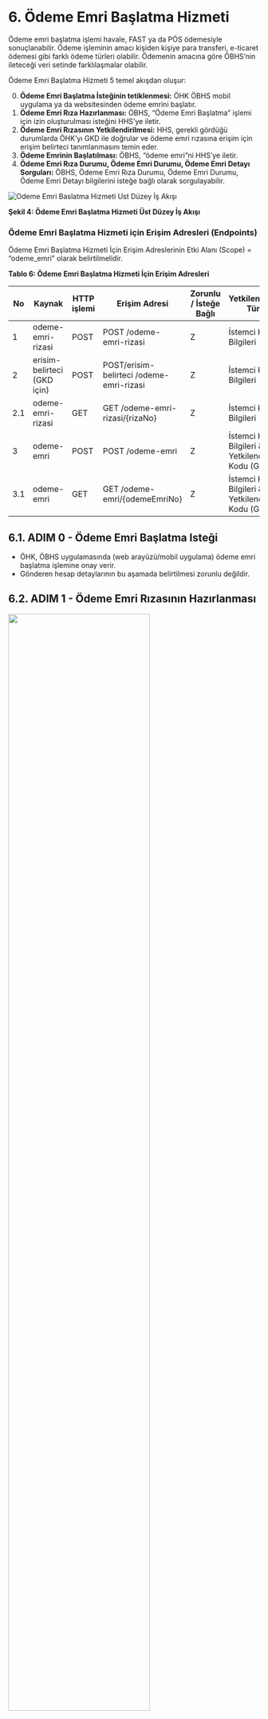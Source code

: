 # 6.	Ödeme Emri Başlatma Hizmeti

Ödeme emri başlatma işlemi havale, FAST ya da PÖS ödemesiyle sonuçlanabilir. Ödeme işleminin amacı kişiden kişiye para transferi, e-ticaret ödemesi gibi farklı ödeme türleri olabilir. Ödemenin amacına göre ÖBHS’nin ileteceği veri setinde farklılaşmalar olabilir.
 
Ödeme Emri Başlatma Hizmeti 5 temel akışdan oluşur:  

0.	**Ödeme Emri Başlatma İsteğinin tetiklenmesi:** ÖHK ÖBHS mobil uygulama ya da websitesinden ödeme emrini başlatır. 
1.	**Ödeme Emri Rıza Hazırlanması:** ÖBHS, “Ödeme Emri Başlatma” işlemi için izin oluşturulması isteğini HHS’ye iletir. 
2.	**Ödeme Emri Rızasının Yetkilendirilmesi:** HHS, gerekli gördüğü durumlarda ÖHK’yı GKD ile doğrular ve ödeme emri rızasına erişim için erişim belirteci tanımlanmasını temin eder.
3.	**Ödeme Emrinin Başlatılması:** ÖBHS, “ödeme emri”ni HHS’ye iletir.
4.	**Ödeme Emri Rıza Durumu, Ödeme Emri Durumu, Ödeme Emri Detayı Sorguları:** ÖBHS, Ödeme Emri Rıza Durumu, Ödeme Emri Durumu, Ödeme Emri Detayı bilgilerini isteğe bağlı olarak sorgulayabilir.


![Odeme Emri Baslatma Hizmeti Ust Düzey İş Akışı](./images/OdmemeEmriBaslatmaHizmetiUstDuzeyIsAkisi.png)

**Şekil 4: Ödeme Emri Başlatma Hizmeti Üst Düzey İş Akışı**


### Ödeme Emri Başlatma Hizmeti için Erişim Adresleri (Endpoints)

Ödeme Emri Başlatma Hizmeti İçin Erişim Adreslerinin Etki Alanı (Scope) = “odeme_emri” olarak belirtilmelidir.

**Tablo 6: Ödeme Emri Başlatma Hizmeti İçin Erişim Adresleri**  

| No | Kaynak|HTTP işlemi |Erişim Adresi |Zorunlu / İsteğe Bağlı |Yetkilendirme Türü |İmzalama|İstem Nesnesi |Yanıt Nesnesi |
| --- |--- |--- |--- |--- |--- |--- |--- |--- |
| 1|odeme-emri-rizasi|POST |POST /odeme-emri-rizasi |Z |İstemci Kimlik Bilgileri |İmzalı İstek ve Yanıt |OdemeEmriRizasiIstegi |OdemeEmriRizasi |
| 2|erisim-belirteci (GKD için)|POST |POST/erisim-belirteci /odeme-emri-rizasi |Z |İstemci Kimlik Bilgileri |İmzalı İstek ve Yanıt |ErisimBelirteciIstegi |ErisimBelirteci |
| 2.1 |odeme-emri-rizasi |GET |GET /odeme-emri-rizasi/{rizaNo} |Z |İstemci Kimlik Bilgileri  |İmzalı Yanıt |- |OdemeEmriRizaYaniti |
| 3 |odeme-emri |POST |POST /odeme-emri |Z |İstemci Kimlik Bilgileri & Yetkilendirme Kodu (GKD) |İmzalı Yanıt |OdemeEmriIstegi |OdemeEmri |
| 3.1 |odeme-emri |GET |GET /odeme-emri/{odemeEmriNo}|Z |İstemci Kimlik Bilgileri & Yetkilendirme Kodu (GKD) |İmzalı Yanıt |- |OdemeEmri |

## 6.1.	ADIM 0 - Ödeme Emri Başlatma Isteği

- 	ÖHK, ÖBHS uygulamasında (web arayüzü/mobil uygulama) ödeme emri başlatma işlemine onay verir.
-  Gönderen hesap detaylarının bu aşamada belirtilmesi zorunlu değildir.


## 6.2.	ADIM 1 - Ödeme Emri Rızasının Hazırlanması

<img src="./images/OdemeEmriRizasininHazirlanmasi.png" width="75%" >  

**Şekil 5: Ödeme Emri Rızasının Hazırlanması**  

- ÖBHS, ödeme hizmeti kullanıcı hesabının bulunduğu HHS’ye bağlanarak ödeme emri rıza kaynağının oluşturulmasını (odemeEmriRizasi) sağlar.   

- POST isteği TLS protokolü tesis edilen iletişim katmanı üzerinden gerçekleştirilir. TLS için nitelikli sertifikalar kullanılır.  

- POST isteğinin başlığındaki alanlar ve istemcinin sertifikasındaki özel alanlar kullanılarak istemcinin yetkilendirilmesi sağlanır:
  - İstekte bulunan ÖBHS yetkilendirilmiş mi?
  - İstekte bulunan yetkilendirilmiş ödeme hizmeti sağlayıcısı ÖBHS rolüne sahip mi?
  - İstekte bulunulan HHS kodu doğru mu?
- POST başarılı olursa, HHS, ödeme emri için içeride rıza olup olmamasına bakılmaksızın yeni bir rıza tanımlayıcısı RizaNo içeren odemeEmriRizasi  yanıt olarak döner.
- 1 ÖHK'nın 1 YÖS için 1HHS'de istediği kadar rızası olabilir.
- HHS tarafında RizaDurumu değişkeninin durumu “Yetki Bekleniyor” olarak güncellenir.
- YÖS’ün doğrulama ekranı olarak ÖHK’ya açacağı URL adresini de ilgili rıza numarasına göre oluşturur. Burada 2 farklı yöntemle URL oluşturabilir.

  - **Statik URL** :   
  HHS’nin base pathi/alt-dizin/{rızaNo}  
  Örnek hhsYonAdr : https://xbank.com.tr/ohvps/cb54834e36f742d09af3d534ece3352a  
Bu adres için ilgili doğrulama sayfası önden hazırlanmalı ve ÖHK’nın doğrulama sayfasına erişimi için yayınlanmış olmalıdır (publish edilmelidir).
  - **Dinamik URL**:  
HHS’nin base pathi/alt-dizin/GKD Karşılama Ekranı?rizano={rızano}  
Örnek: https://xbank.com.tr/ohvps/gkd?rizano=cb54834e36f742d09af3d534ece3352a

**POST /odeme-emri-rizasi**

İSTEK:

ÖBHS, bu API erişim adresinden HHS’ye yeni bir OdemeEmriRizasi oluşturulması için istekte bulunur:  
- ÖBHS, ödeme emri başlatma isteği olduğunu HHS’ye bildirir.  
- ÖBHS, ÖHK’nın, ÖBHS arayüzünden verdiği rızanın (“Ön Onay”) bir kopyasının HHS nezdinde müşteri tarafından onaylanması için HHS’ye gönderilmesini sağlar.  
- HHS; istek mesajında yer alan alanların API dökümanında belirtilen şartları sağlayacak şekilde zorunluluk, uzunluk ve içerik kontrollerini yapar. (Zorunlu)  
- HHS; YÖS API ile alınan ÖBHS bilgilerinin içerisinde yer alan yönlendirme ve bildirim adresleri ile ödeme emri rızası nesnesi request mesajında paylaşılan adreslerin uyumlu olup olmadığının kontrollerini yapar. (Zorunlu)  
- HHS; kimlik bilgileri nesnesinde eğer kimlik bilgileri iletilmiş ise; bu veri ile ÖHK’nın HHS müşterisi olup olmadığının kontrollerini yapar. Bu kontrol hem bireysel hem de kurumsal ÖHK’lar için yapılmalıdır.  (Koşullu Zorunlu)  
- HHS kimlik bilgisi ile gönderen unvanının uyumlu olduğunun kontrol eder. (Zorunlu)  
- Gönderen Hesap Numarası ile ilgili Tablo7’de belirtilen kontroller yapılmalıdır. (Zorunlu)  
- HHS, ödeme için benzersiz “RizaNo” ile “OdemeEmriRizasi” nesnesi oluşturur ve ÖBHS’ye döner.  
- HHS, OdemeEmriRizasi oluşturduğu anda durumunu “Yetki Bekleniyor” olarak düzenler.  
Bu aşamada ÖHK’nın HHS tarafından tanımlanmış ve isteğin veri alanında gönderen hesaba (borçlandırılacak hesaba) ilişkin bir bilgisinin olması gerekmez.  
Hesap bakiye kontrolünün rıza aşamasında yapılmaması gerekmektedir. Çünkü ÖHK ödeme emri gerçekleşene kadar hesabına para eklemesi yapabilir.   

**POST /odeme-emri-rizasi** isteğinin (REQUEST) gövdesinde (BODY)  “odemeEmriRizasiIstegi” nesnesi (Tablo-7) kullanılır. İstek başarıyla sonuçlanırsa HHS kaynak sunucusunda “odemeEmriRizasi” (Tablo-8) nesnesi oluşturulur.


#### **BAŞARILI İSTEK:**

**Tablo 7: “OdemeEmriRizasiIstegi” nesnesi**  

| Alan Adı | JSON Alan Adı |Format: Veri modeli İsmi  |Zorunlu / Koşullu / İsteğe bağlı |Açıklama |HHS tarafından ödeme emri rızası oluşturulması sırasında yapılması gereken kontrol ve işlemler |
| --- |--- |--- |--- |--- |--- |
| **Katılımcı Bilgisi** | katilimciBlg | Kompleks:KatilimciBilgisi | Z | Katılımcılara atanmış kod bilgileridir. | |
| **>Hesap Hizmeti Sağlayıcısı Kodu** | hhsKod  | AN4  | Z  |  İsteğin iletildiği Hesap Hizmeti Sağlayıcısının kodudur. (Nezdinde ÖH bulunduran kuruluş kodu. Örneğin, Banka, Elektronik Para Kuruluşu ve Ödeme Kuruluşu) | HHS, hhsKod’un kendisine ait olduğunu ve istek başlığındaki x-aspsp-code değeri ile aynı olduğunu kontrol eder. <br>Hata durumunda TR.OBHS.Connection.InvalidASPSP hata kodunu döner.  |
| **> Yetkili Ödeme Hizmeti Sağlayıcısı Kodu** | yosKod		  | AN4  | Z  | İsteği gönderen Yetkili Ödeme Hizmeti Sağlayıcısı (YÖS) kodudur.  | HHS, yosKod’un geçerli bir Ödeme Hizmeti Sağlayıcısı Kodu olduğunu ve istek başlığındaki x-tpp-code değeri ile aynı olduğunu kontrol eder. Hata durumunda TR.OBHS.Connection.InvalidTPP hata kodunu döner. |
| **GKD** | gkd  |  Kompleks:Gkd | Z   |   |  |
| **> Yetkilendirme Yöntemi**	| yetYntm  | AN1  |  İ | **TR.OHVPS.DataCode.GkdTur** sıralı veri türü değerlerlerinden birini alır. Yetkilendirme yöntemi, ÖBHS tarafından belirtilmeyebilir.  | HHS, ÖBHS’nin belirlediği yöntemi dikkate alarak kendi belirlediği yöntemi kullanır.  |
| **> Yönlenme Adresi** | yonAdr  |  AN1..1024 | K  | Yönlendirmeli güçlü kimlik doğrulama için zorunlu.<br> YÖS’ün ileteceği adrestir.<br> YÖS Yönlendirmeli GKD yöntemi ile akışı destekliyorsa, yetYntm değişkeninden bağımsız olarak yönlendirme adresini iletmelidir.<br> Durum kodu(drmKod), yönlendirme adresine parametre olarak eklenmelidir.| HHS, müşteri uygulama / tarayıcısını bu alanda belirtilen adrese yönlendirir. |
| **> Bildirim Adresi**	| bldAdr  |  AN1..1024 | K  | Ayrık güçlü kimlik doğrulama için zorunlu. YÖS’ün ileteceği adrestir.<br> YÖS Ayrık GKD yöntemi ile akışı destekliyorsa, yetYntm değişkeninden bağımsız olarak bildirim adresini iletmelidir.<br> Durum kodu(drmKod), yönlendirme adresine parametre olarak eklenmelidir. | HHS, ayrık GKD sonrası bu alanda belirtilen adrese otorizasyon kodunu (authentication code) iletir.  |
| **Ödeme Başlatma** | odmBsltm  | Kompleks: OdemeBaslatma  | Z   |   |  |
| **> Kimlik** | kmlk  | Kompleks:Kimlik  | Z   |   |  |
| **>> Kimlik Türü** | kmlkTur  | AN1| K | **TR.OHVPS.DataCode.KimlikTur** sıralı veri türü değerlerlerinden birini alır.| Çerçeve sözleşme kapsamındaki ödemelerde kullanımı zorunludur.<br>HHS geçerli bir Kimlik Numarası Türü olduğunu kontrol eder.<br>Kurum adına yapılan (ticari) ödemelerde, kurum adına işlem yapan kullanıcının kimlik türünün bu alanda gönderilmesi zorunludur. |
| **>> Kimlik Verisi** | kmlkVrs   | AN1..30 |K  | HHS nezdinde kullanıcı doğrulamasında kullanılan tanımlayıcıdır.<br>**TR.OHVPS.DataCode.KimlikTur** değerine göre uzunluk ve formatı değişir.| Çerçeve sözleşme kapsamındaki ödemelerde kullanımı zorunludur.<br>HHS, ÖBHS tarafından iletilmesi durumunda Kimlik Verisi üzeriden çapraz kontroller uygulamalı ve Kimlik Verisini temel alarak GKD gerçekleştirmelidir.<br> Pasaport numarasına ilişkin kontroller HHS'nin halihazırda kullandığı veri, akış ve tabi olduğu diğer düzenlemelerdeki işleyiş ile aynı şekilde ele alınmalıdır.<br> Kurum adına yapılan (ticari) ödemelerde, kurum adına işlem yapan kullanıcının kimlik türünün bu alanda gönderilmesi zorunludur. |
| **>> Kurum Kimlik Türü** | krmKmlkTur   |   AN1 |K  | Kurum adına yapılan ödemelerde ÖHK’nın altında tanımlı olduğu tüzel kişilik için kullanılan kurum kimlik türüdür.<br>**TR.OHVPS.DataCode.KurumKimlikTur** sıralı veri türü değerlerlerinden birini alır.  | Kurum adına yapılan (ticari) ödemelerde kullanımı zorunludur.<br> HHS geçerli bir Kurum Kimlik Numarası Türü olduğunu kontrol eder. |
| **>> Kurum Kimlik Verisi**	| krmKmlkVrs |  AN1..30  |K  | Kurum adına yapılan ödemelerde ÖHK’nın altında tanımlı olduğu tüzel kişilik için kullanılan kurum kimlik verisidir.<br> **TR.OHVPS.DataCode.KurumKimlikTur** değerine göre uzunluk ve formatı değişir.  |Kurum adına yapılan (ticari) ödemelerde kullanımı zorunludur.<br> HHS, ÖBHS tarafından iletilmesi durumunda Kurum Kimlik Verisi üzeriden çapraz kontroller uygulamalıdır. |
| **>> Ödeme Hizmeti Kullanıcısı Türü** |  ohkTur  | AN1   | Z |**TR.OHVPS.DataCode.OhkTur** sıralı veri türü değerlerlerinden birini alır **(B: Bireysel, K:Kurumsal)**| Kurum adına yapılan ödemelerde K değerini alır. Kurum Kimlik Türü ve Kurum Kimlik Verisi alanlarının girilmiş olduğu çapraz olarak kontrol edilir. |
| **> İşlem Tutarı** |  islTtr  | Kompleks:Tutar   | Z |   |  |
| **>> Para Birimi** 	| prBrm   |  AN3  | Z | Para Birimi.<br> Karekod akışında, FAST Karekod Veri Organizasyonundaki **53: (Para Birimi)** alanında tanımlı Tutar verisi kullanılır.  | HHS geçerli bir para birimi olduğu kontrol eder. |
| **>> Tutar**  | ttr   | N1..18   | Z |  ÖBHS'nin ön yüzde kullanıcıdan teyit aldığı tutar. <br> Karekod akışında, FAST Karekod Veri Organizasyonundaki **54: (Tutar)** alanında tanımlı Tutar verisi kullanılır.<br>Örneğin 1,20 TRY için tutar alanında “120” değeri iletilir. |  |
| **> Gönderen** | gon   |  Kompleks:Hesap  | İ |   |  |
| **>> Unvan**	| unv   | AN3..140  | İ  | Gönderenin unvanıdır.<br> HHS, bu bilgiyi ÖBHS sisteminden gelen veri yerine FAST’a iletirken kendi sisteminden alabilir.|HHS’nin bu veri ile kendi sistemlerindeki verinin farklı olması ve Kimlik Numarası ile eşleşmemesi durumunda ödeme emri başlatma isteği reddedilir.<br> ÖBHS verisi ile HHS verisinin farklılaşması durumunun ise risk değerlendirme sistemlerine girdi olarak kullanması tavsiye edilir.|
| **>> Hesap Numarası** |  hspNo  |  AN26  | İ | ÖBHS'nin ön yüzünden daha önce kayıt altına alınmış hesaplar arasından seçtirdiği veya müşteriye girdiği IBAN’dır.<br> ÖBHS tarafından iletilmediği durumda, gönderen hesap bilgisini müşteri tarafından HHS’nin dijital kanalında GKD sonrasında seçilebilir. Bu amaçla ÖBHS arayüzünde HHS seçtirilmelidir.<br> Hesap Referansı kullanılıyorsa Hesap Numarası kullanılmayabilir. Hesap referansı ile ödeme emri rızası başlatılacak ise HHS hesap referansı değeri ile ilişkilendirilmiş mevcut bir hesap bilgisi rızası var mı kontrol etmelidir. Eğer aktif bir rızası yok ise TR.OBHS.Business.InvalidContent hatası verilmelidir.| ÖBHS tarafından iletildiği durumda; IBAN içerisindeki HHS kodunun istek başlığındaki HHS kodu ile aynı olduğu (hesabın HHS’ye aitliğinin kontrolü), IBAN’ın doğruluğu (kontrol basamağı doğrulaması), Hesap numarasının ÖHK’ya ait olduğu, HHS’ye özel ödeme izni verilmeyen farklı statülerin bulunması durumu kontrol edilir.<br> Kontrol başarısız olduğunda **TR.OBHS.Business. InvalidAccount** hatası YÖS’e iletilir. |
|**>> Hesap Referansı** | hspRef   |  AN5..40  | İ | HHS tarafından hesap için atanan biricik tanımlıyıcıdır (uuid).<br>YÖS bazında farklılaşması gerekmez.<br> ÖBHS’nin aynı zamanda HBHS olduğu durumda müşteri rızası tesis edilmiş bir hesabın referansı üzerinden de ödeme başaltılabilir.<br> Hesap Numarası kullanılıyorsa Hesap Referansı kullanılmayabilir.  | HspRef'e bağlı IBAN değiştiğinde yeni IBAN'ın da ilgili HspRef ile ilişkilendirilmesi beklenmektedir. Bu durumda, HBHS, HspRef ile sorguya geldiğinde HHS'nin yeni IBAN ve hesap hareketlerini dönebilmesi mümkün olacaktır. HspRef’in, IBAN değiştiğinde değiştirilmemesi tavsiye edilmektedir.|
| **> Alıcı** |  alc  |  	Kompleks:Hesap  | Z |   |  |
| **>> Unvan** | unv | AN3..140 | K  | **Kolay Adres Sistemi** kullanılmıyorsa zorunludur.<br> Alıcının unvanıdır. ÖBHS ekranlarından girişi yapılabileceği gibi ÖBHS’nin kayıtlı alıcılarından yapılan seçimle de doldurup gönderebildiği bilgi olabilir.<br> FAST-TR Karekod Veri Organizasyonunda;<br> İşyeri tarafından sunulan uzun karekod yapısının **59:** alanında tanımlı İşyeri adı alanıdır, Kişiden Kişiye Ödeme Karekod Yapısının **07:** alanında tanımlı <br> **Ödeme Alıcısının Adı ve Soyadı** alanıdır. <br><br>FAST-TR Karekod dışındaki iş yeri ödemelerinde; yine Unvan alanında işyeri adı bilgisi gönderilmelidir.|  |
| **>> Hesap Numarası**	|hspNo | AN26 | K | **Alıcının Hesap Numarası (IBAN)** alanıdır.<br> **Kolay Adres Sistemi** kullanılmıyorsa zorunludur.<br> Karekod akışında, FAST Karekod Veri Organizasyonundaki **30-01:** alanında tanımlı İş Yeri IBAN verisi kullanılır.<br> Alıcının birden fazla hesabının kullanılabilir olduğu durumlarda (özellikle işyeri ödemelerinde HHS nezdindeki hesap (on-us havale akışı) tercih edilmelidir. | HHS (Gönderen Katılımcı) tarafından IBAN doğrulaması (kontrol basamağı doğrulaması) yapılır.  |
| **>> Kolay Adres** | kolas   | Kompleks:Kolas  | K  |   |  |
| **>>> Kolas Türü**  |  kolasTur   |  AN1   | Z  |  **TR.OHVPS.DataCode.KolasTur** sıralı veri türü değerlerinden birini alır.<br> Alıcı Hesap Numarası girilmediyse kullanımı zorunludur ve **Kolay Adres Tipi** alanıyla birlikte kullanılır. | HHS (Gönderen FAST katılımcısı) tarafından KOLAS Servisine yapılan sorguda girdi olarak kullanılır. |
| **>>> Kolas Değeri**  |  kolasDgr   |  AN7..50   |  Z | Müşterinin eklediği, HHS (FAST katılımcısı) tarafından doğrulanmış Kolay Adres değeridir. Alabileceği değerler BKM “Kolay Adresleme Sistemi Uygulama Kuralları” belgesinde tanımlıdır.<br> Hesap Numarası girilmediyse kullanımı zorunludur ve **Kolay Adres Tipi** alanıyla birlikte kullanılır.  | HHS (Gönderen FAST katılımcısı) tarafından KOLAS Servisine yapılan sorguda girdi olarak kullanılır.  |
| **> Karekod**  | kkod | Kompleks:Karekod   |  	K   |      |  |
| **>> Akış Türü** |   aksTur  |  AN2   |  Z | **TR.OHVPS.DataCode.KareKodAksTur** sıralı veri değerlerinden birini alır. Kolay Adresi Sistemi ile birlikte kullanılmaz.  |  |
| **>> Referansı** | kkodRef   | AN1..12    | K  |  **Karekod referans numarasını** gösterir.<br>Okunan karekodda referans değeri varsa kullanılması zorunludur.<br> Karekod ilke ve kurallar belgesinde tanımlandığı şekilde kullanılması gerekmektedir.<br> Kolay Adresi Sistemi ile birlikte kullanılmaz. |  |
| **>> Üretici Kodu**	  |  kkodUrtcKod   |   AN4  |Z   | Karekod üreticisinin kodu.<br> Ödeme Hizmeti Sağlayıcıları ve TCMB tarafından uygun görülen ödeme sistemi işleticisi TR Karekod üretebilmek için BKM’ye kayıt başvurusu yaparak karekod üretici kodu alabileceklerdir. Bankalar EFT kodlarını kullanacak olup ayrıca kayıt yaptırmalarına gerek bulunmamaktadır. 4 haneden kısa değerlerin sol tarafı ’0’ karakteri ile tamamlanmalıdır.  |  |
| **> Ödeme Ayrıntıları**	| odmAyr |  Kompleks: OdemeAyrintilari | Z  |   |  |
| **>> Ödeme Kaynağı** |odmKynk   |  AN1   |Z   |  Ödemenin başlattığı kaynağı belirtir. **TR.OHVPS.DataCode.OdemeKaynak** sıralı veri değerlerinden birini alır.  | HHS geçerli bir Ödeme Kaynağı kodu kullanıldığını kontrol eder. |
| **>> Ödeme Amacı** |  odmAmc   |   AN2  | Z  |  **TR.OHVPS.DataCode.OdemeAmaci** sıralı veri değerlerinden birini alır. Karekod akışında, FAST Karekod Veri Organizasyonundaki 62-08: alanında tanımlı Ödeme Amacı verisi kullanılır. | HHS geçerli bir Ödeme Amacı kodu olduğunu kontrol eder. |
| **>> Referans Bilgisi**	|  refBlg   |  AN1..140   | K  |  Ödemeye özel **Referans Bilgisi** alanıdır. Karekod işlemi değil ise zorunludur.<br> -	Kişiden kişiye fon aktarımlarda: Gün içerisinde ÖHK için biricik olarak oluşturan referans bilgisi<br> -	E-ticaret işlemlerinde sipariş/takip numarası/müşteri/abone numarası<br> -	Karekod akışında, FAST Karekod Veri Organizasyonundaki<br> -	62-01: alanında tanımlı Fatura Numarası <br> -	62-06: alanında tanımlı Müşteri Numarası <br> verilerinden biri kullanılır. | HHS bu değeri GKD için kullandığı önyüzünde “işlem doğrulama kodunun” bir unsuru olarak göstermelidir. |
| **>> Açıklama**	|  odmAcklm   | AN1..50    | İ  | ÖBHS’nin ÖHK’dan aldığı ya da kendisinin atadığı işlem açıklaması bilgisi.   |  |
| **> ÖBHS Masraf Tutarı**	 |  ObhsMsrfTtr   |   Kompleks:Tutar  | İ  |   |  |
| **>> Para Birimi** |   prBrm  |  AN3   | Z  | Para birimi (TRY, USD, EUR vb.).   |  |
| **>> Tutar**|  ttr   | N1..18   |  Z | ÖBHS’nin işlemle ilgili ÖHK’nın borçlandırılmasını belirttiği masraf tutarı. İşlem Tutarı ile aynı para biriminde olmalıdır.Örneğin 1,20 TRY için tutar alanında “120” değeri iletilir.  |  |
| **İşyeri Ödeme Bilgileri**	|  isyOdmBlg   | Kompleks:IsyeriOdemeBilgileri  | İ  |  İşyeri ödemelerinde kullanılabilecek alanlardır. Karekodlu işyeri ödemesi akışında bu alanlar dolu geldiği için isteğe bağlı olarak gönderilebilir. İşyeri Ödeme Bilgileri alanlarının en az birinin dolu olması durumunda istekte yer alır. | |
| **> İşyeri Kategori Kodu** |   isyKtgKod  | N4    |İ   | İşlemin, ISO 18245:2003 uyumlu İşyeri Kategori Kodudur (Merchant Category Code, MCC). Ödeme Amacı = ‘06’ ya da ‘04’ olan ödeme işlemleri için doldurulabilir.  |  |
| **> Alt İşyeri Kategori Kodu** |   altIsyKtgKod  |   N4  | İ  | İşlem alt işyerinden gerçekleştiriliyorsa, ISO 18245:2003 uyumlu İşyeri Kategori Kodudur (Merchant Category Code, MCC). |  |
| **>Üye İş Yeri Tekil Kimlik** |  genelUyeIsyeriNo   |  AN8   |  İ |  İşyeri kayıt sisteminde kayıtlı İşyeri için BKM tarafından üretilmiş olan genel işyeri numarasıdır (GlobalMerchantId) 8 haneden küçük gönderiminde başa ‘0’ eklenmelidir. Örnek değer ‘01630618’ |  |
  


#### **BAŞARILI YANIT:**  

POST işleminin RESPONSE gövdesini (BODY) oluşturan “OdemeEmriRizasi” nesnesi Tablo-8’deki parametrelerden oluşur:  


**Tablo 8: “OdemeEmriRizasi” nesnesi**  


| Alan Adı | JSON Alan Adı |Format: Veri modeli İsmi  |Zorunlu / Koşullu / İsteğe bağlı |Açıklama |
| --- |--- |--- |--- |--- |
|  **Riza Bilgileri**	| rzBlg | Kompleks: RizaBilgileri | Z |  |
| **> Rıza No**|rizaNo  | 	AN1..128 | Z  | OdemeEmriRızasi nesnesinin oluşturulması esnasında HHS kaynak sunucusu tarafından atanan biricik tanımlayıcı |
| **> Oluşturma Zamanı** | olusZmn | ISODateTime | Z | OdemeEmriRizasi nesnesinin oluşturulma zamanı |
| **> Güncellenme Zamanı** | gnclZmn | ISODateTime |  Z | OdemeEmriRizasi nesnesinin güncellenme zamanı |
| **> Rıza Durumu** | rizaDrm | AN1 |  Z | **TR.OHVPS.DataCode.RizaDurumu** sıralı veri tipini değerlerinden birini alır. |
| **> Rıza Iptal Detay Kodu**| rizaIptDtyKod | AN2 | K  | **Rıza durumunun iptal olduğu durumda zorunludur. Alabileceği değerler 4. Bölümde detaylandırılmıştır.** |
| **Katılımcı Bilgisi** | katilimciBlg | Kompleks:KatilimciBilgisi | Z | Katılımcılara atanmış kod bilgileridir. |  
| **>Hesap Hizmeti Sağlayıcısı Kodu** | hhsKod  | AN4  | Z  |  İsteğin iletildiği Hesap Hizmeti Sağlayıcısının kodudur. (Nezdinde ÖH bulunduran kuruluş kodu. Örneğin, Banka, Elektronik Para Kuruluşu ve Ödeme Kuruluşu) | 
| **> Yetkili Ödeme Hizmeti Sağlayıcısı Kodu** | yosKod		  | AN4  | Z  | İsteği gönderen Yetkili Ödeme Hizmeti Sağlayıcısı (YÖS) kodudur.  | 
| **GKD** | gkd  |  Kompleks:Gkd | Z   |   |  
| **> Yetkilendirme Yöntemi**	| yetYntm  | AN1  |  Z | **TR.OHVPS.DataCode.GkdTur** sıralı veri türü değerlerlerinden birini alır.   |  
| **> Yönlenme Adresi** | yonAdr  |  AN1..1024 | K  | Yönlendirmeli güçlü kimlik doğrulama için zorunlu.<br>   |
| **> Bildirim Adresi**	| bldAdr  |  AN1..1024 | K  | Ayrık güçlü kimlik doğrulama için zorunlu.    |
| **> HHS Yönlenme Adresi**	| hhsYonAdr  |  AN1..1024 | K  | GKD doğrulama bilgilerinin girilebilmesi için uygulamadan açılacak yönlendirme sayfasının adresi    |
| **> Yetkilendirme Tamamlanma Zamanı**	| yetTmmZmn  |  ISODateTime | Z  | Yetkilendirme akışının tamamlanması gereken son zamanı gösterir. <br> HHS tarafından maksimum 5 dk içinde işlem tamamlanacak şekil zaman damgası oluşturulur. Zaman aşımı olduğunda HHS’nin GKD’ye izin vermeyecek şekilde hata mesajı vermesi gerekmektedir.<br> Rıza durumu Yetkilendirildi statüsüne geçene kadarki süredir.|
| **Ödeme Başlatma** | odmBsltm  | Kompleks: OdemeBaslatma  | Z   |   |  
| **> Kimlik** | kmlk  | Kompleks:Kimlik  | Z   |   |  
| **>> Kimlik Türü** | kmlkTur  | AN1| K | **TR.OHVPS.DataCode.KimlikTur** sıralı veri türü değerlerlerinden birini alır.| 
| **>> Kimlik Verisi** | kmlkVrs   | AN1..30 |K  | HHS nezdinde kullanıcı doğrulamasında kullanılan tanımlayıcıdır.<br>**TR.OHVPS.DataCode.KimlikTur** değerine göre uzunluk ve formatı değişir.| 
| **>> Kurum Kimlik Türü** | krmKmlkTur   |   AN1 |K  | Kurum adına yapılan ödemelerde ÖHK’nın altında tanımlı olduğu tüzel kişilik için kullanılan kurum kimlik türüdür.<br>**TR.OHVPS.DataCode.KurumKimlikTur** sıralı veri türü değerlerlerinden birini alır.  | 
| **>> Kurum Kimlik Verisi**	| krmKmlkVrs |  AN1..30  |K  | Kurum adına yapılan ödemelerde ÖHK’nın altında tanımlı olduğu tüzel kişilik için kullanılan kurum kimlik verisidir.<br> **TR.OHVPS.DataCode.KurumKimlikTur** değerine göre uzunluk ve formatı değişir.  |
| **>> Ödeme Hizmeti Kullanıcısı Türü** |ohkTur| AN1| Z |**TR.OHVPS.DataCode.OhkTur** sıralı veri türü değerlerlerinden birini alır **(B: Bireysel, K:Kurumsal)**| 
| **> İşlem Tutarı** |  islTtr  | Kompleks:Tutar   | Z |   |  
| **>> Para Birimi** 	| prBrm   |  AN3  | Z | Para Birimi.<br> Karekod akışında, FAST Karekod Veri Organizasyonundaki **53: (Para Birimi)** alanında tanımlı Tutar verisi kullanılır. Örneğin 1,20 TRY için tutar alanında “120” değeri iletilir. |  
| **>> Tutar**  | ttr   | N1..18   | Z |  ÖBHS'nin ön yüzde kullanıcıdan teyit aldığı tutar. <br> Karekod akışında, FAST Karekod Veri Organizasyonundaki **54: (Tutar)** alanında tanımlı Tutar verisi kullanılır.  |
| **> Gönderen** | gon   |  Kompleks:Hesap  | İ |   |
| **>> Unvan**	| unv   | AN3..140  | İ  | Gönderenin unvanıdır.<br> HHS, bu bilgiyi ÖBHS sisteminden gelen veri yerine FAST’a iletirken kendi sisteminden alabilir.|
| **>> Hesap Numarası** |  hspNo  |  AN26  | İ | ÖBHS'nin ön yüzünden daha önce kayıt altına alınmış hesaplar arasından seçtirdiği veya müşteriye girdiği IBAN’dır.<br> ÖBHS tarafından iletilmediği durumda, gönderen hesap bilgisini müşteri tarafından HHS’nin dijital kanalında GKD sonrasında seçilebilir. Bu amaçla ÖBHS arayüzünde HHS seçtirilmelidir.<br> **GKD sonrası HHS ekranında seçilen Hesap Numarası POST işleminin yanıtında dönülemez ancak isteğe bağlı GET sorgusu ile dönülebilir.** <br> Hesap Referansı kullanılıyorsa Hesap Numarası kullanılmayabilir. |
|**>> Hesap Referansı** | hspRef |  AN5..40  | İ | HHS tarafından hesap için atanan biricik tanımlıyıcıdır (uuid).<br>YÖS bazında farklılaşması gerekmez.<br> ÖBHS’nin aynı zamanda HBHS olduğu durumda müşteri rızası tesis edilmiş bir hesabın referansı üzerinden de ödeme başaltılabilir.<br> **GKD sonrası HHS ekranında seçilen Hesap Referansı POST işleminin yanıtında dönülemez ancak isteğe bağlı GET sorgusu ile dönülebilir.** <br> Hesap Numarası kullanılıyorsa Hesap Referansı kullanılmayabilir.|
| **> Alıcı** |  alc  |  	Kompleks:Hesap  | Z | |
| **>> Unvan** | unv | AN3..140 | Z  | Kolay Adres Alıcı Sorgusunda başarılı sorgu sonucunda dönülen adres kaydı yaptırmış olan alıcının maskeli ad-soyadı veya maskeli ticari unvan bilgisidir.<br>Kolas’tan dönen “account owner” alanı kullanılmalıdır.<br>Kolay adres değil ise ÖBHS tarafından istek mesajında iletilen unvan bilgisidir. |
| **>> Hesap Numarası**	|hspNo | AN26 | Z | ÖBHS tarafından istek mesajında iletilip doğrulanan veya Kolay Adres Alıcı Sorgusunda başarılı sorgu sonucunda dönülen alıcı maskeli IBAN bilgisidir. |
| **>> Kolay Adres** | kolas   | Kompleks:Kolas  | K  |  |
| **>>> Kolas Türü**  |  kolasTur   |  AN1   | Z  |  **TR.OHVPS.DataCode.KolasTur** sıralı veri türü değerlerinden birini alır.<br> Alıcı Hesap Numarası girilmediyse kullanımı zorunludur ve **Kolay Adres Tipi** alanıyla birlikte kullanılır. |  
| **>>> Kolas Değeri**  |  kolasDgr   |  AN7..50   |  Z | Müşterinin eklediği, HHS (FAST katılımcısı) tarafından doğrulanmış Kolay Adres değeridir. Alabileceği değerler BKM “Kolay Adresleme Sistemi Uygulama Kuralları” belgesinde tanımlıdır.<br> Hesap Numarası girilmediyse kullanımı zorunludur ve **Kolay Adres Tipi** alanıyla birlikte kullanılır.  |  
| **>>> Kolas Referans Numarası**  |  kolasRefNo   |  N12   |  Z | Kolay Adres Alıcı Sorgusunda başarılı sorgu sonucunda dönülen, BKM Kolay Adresleme Sistemi Uygulama Kuralları’nda tanımlı KOLAS tarafından ilgili sorguya özel olarak üretilmiş referans numarasıdır.|  
| **>>> Kolas Hesap Türü**  |  kolasHspTur   |  AN1   |  Z |Kolay Adres Alıcı Sorgusunda başarılı sorgu sonucunda dönülen, BKM Kolay Adresleme Sistemi Uygulama Kuralları’nda tanımlı hesap türü bilgisidir:<br> TR.OHVPS.DataCode.KolasHspTur sıralı veri değerlerinden birini alır.|  
| **> Karekod**  | kkod | Kompleks:Karekod   |  	K   |  |
| **>> Akış Türü** |   aksTur  |  AN2   |  Z | **TR.OHVPS.DataCode.KareKodAksTur** sıralı veri değerlerinden birini alır. Kolay Adresi Sistemi ile birlikte kullanılmaz. |
| **>> Referansı** | kkodRef   | AN1..12    | K  |  **Karekod referans numarasını** gösterir. |
| **>> Üretici Kodu**	  |  kkodUrtcKod   |   AN4  |Z   | Karekod üreticisinin kodu.<br> Ödeme Hizmeti Sağlayıcıları ve TCMB tarafından uygun görülen ödeme sistemi işleticisi TR Karekod üretebilmek için BKM’ye kayıt başvurusu yaparak karekod üretici kodu alabileceklerdir. Bankalar EFT kodlarını kullanacak olup ayrıca kayıt yaptırmalarına gerek bulunmamaktadır. 4 haneden kısa değerlerin sol tarafı ’0’ karakteri ile tamamlanmalıdır.|
| **> Ödeme Ayrıntıları**	| odmAyr |  Kompleks: OdemeAyrintilari | Z    |  |
| **>> Ödeme Kaynağı** |odmKynk   |  AN1   |Z   |  Ödemenin başlattığı kaynağı belirtir. **TR.OHVPS.DataCode.OdemeKaynak** sıralı veri değerlerinden birini alır.  |  
| **>> Ödeme Amacı** |  odmAmc   |   AN2  | Z  |  **TR.OHVPS.DataCode.OdemeAmaci** sıralı veri değerlerinden birini alır. Karekod akışında, FAST Karekod Veri Organizasyonundaki 62-08: alanında tanımlı Ödeme Amacı verisi kullanılır. |  
| **>> Referans Bilgisi**	|  refBlg   |  AN1..140   | K  |  Ödemeye özel **Referans Bilgisi** alanıdır. Karekod işlemi değil ise zorunludur.<br> -	Kişiden kişiye fon aktarımlarda: Gün içerisinde ÖHK için biricik olarak oluşturan referans bilgisi<br> -	E-ticaret işlemlerinde sipariş/takip numarası/müşteri/abone numarası<br> -	Karekod akışında, FAST Karekod Veri Organizasyonundaki<br> -	62-01: alanında tanımlı Fatura Numarası <br> -	62-06: alanında tanımlı Müşteri Numarası <br> verilerinden biri kullanılır. |  
| **>> Açıklama**	|  odmAcklm   | AN1..50    | İ  | ÖBHS’nin ÖHK’dan aldığı ya da kendisinin atadığı işlem açıklaması bilgisi.|
| **>> ÖHK Mesaj Alanı**	|  ohkMsj   | AN1..200    | İ  | HHS’nin ÖHK’ya göstermek üzere ilettiği mesaj.|
| **>> Ödeme Sistemi**	|  odmStm   | AN1    | Z  | **TR.OHVPS.DataCode.OdemeSistemi** sıralı veri değerlerinden birini alır. |
| **>> Beklenen Ödeme Zamanı**	|  bekOdmZmn   | ISODateTime   | K  | İşlemin yönlendirildiği ödeme sistemi PÖS ise ve PÖS işlem saatleri dışında ise işlemin yapılabileceği ilk zaman bilgisidir. Bu alan ileri vadeli ödemeler için düşünülmüştür. İlk fazda doldurulmasına gerek olmadığı düşünülmektedir.|
| **> ÖBHS Masraf Tutarı**	 |  ObhsMsrfTtr   |   Kompleks:Tutar  | İ  |  |
| **>> Para Birimi** | prBrm  | AN3   | Z  | Para birimi (TRY, USD, EUR vb.).    |
| **>> Tutar**| ttr  | N1..18   |  Z | ÖBHS’nin işlemle ilgili ÖHK’nın borçlandırılmasını belirttiği masraf tutarı. İşlem Tutarı ile aynı para biriminde olmalıdır.Örneğin 1,20 TRY için tutar alanında “120” değeri iletilir. |
| **> HHS Masraf Tutarı**	 |  hhsMsrfTtr   |   Kompleks:Tutar  | İ  |  |
| **>> Para Birimi** | prBrm  | AN3   | Z  | Para birimi (TRY, USD, EUR vb.).    |
| **>> Tutar**| ttr  | N1..18   |  Z | HHS’nin işlemle ilgili ÖHK’nın borçlandırılmasını belirttiği masraf tutarı. İşlem Tutarı ile aynı para biriminde olmalıdır. Örneğin 1,20 TRY için tutar alanında “120” değeri iletilir. |
| **İşyeri Ödeme Bilgileri**	|  isyOdmBlg   | Kompleks:IsyeriOdemeBilgileri  | İ  |  İşyeri ödemelerinde kullanılabilecek alanlardır. Karekodlu işyeri ödemesi akışında bu alanlar dolu geldiği için isteğe bağlı olarak gönderilebilir. İşyeri Ödeme Bilgileri alanlarının en az birinin dolu olması durumunda istekte yer alır.  |
| **> İşyeri Kategori Kodu** |   isyKtgKod  | N4    |İ   | İşlemin, ISO 18245:2003 uyumlu İşyeri Kategori Kodudur (Merchant Category Code, MCC). Ödeme Amacı = ‘06’ ya da ‘04’ olan ödeme işlemleri için doldurulabilir.  |
| **> Alt İşyeri Kategori Kodu** |   altIsyKtgKod  |   N4  | İ  | İşlem alt işyerinden gerçekleştiriliyorsa, ISO 18245:2003 uyumlu İşyeri Kategori Kodudur (Merchant Category Code, MCC).  |
| **>Üye İş Yeri Tekil Kimlik** |  genelUyeIsyeriNo   |  AN8   |  İ |  İşyeri kayıt sisteminde kayıtlı İşyeri için BKM tarafından üretilmiş olan genel işyeri numarasıdır (GlobalMerchantId) 8 haneden küçük gönderiminde başa ‘0’ eklenmelidir. Örnek değer ‘01630618’   |  

  

## 6.3.	ADIM 2- Ödeme Emri Rızasının Yetkilendirilmesi

<img src="./images/OdemeEmriRizasininYetkilendirilmesi.png" width="75%" >  

**Şekil 6: Ödeme Emri Rızasının Yetkilendirilmesi**  

ÖBHS, ÖHK’nın ödeme emrini yetkilendirmesi isteğini iletir. Ödeme emrinin yetkilendirilmesi, HHS tarafından gerçekleştirilen Yönlendirme veya Ayrık GKD yöntemiyle yapılır.
- **Yönlendirmeli doğrulama akışında**, ÖBHS ÖHK’yı HHS’ye yönlendirir. 
  - ÖBHS tarafından yönlendirme, bir önceki adımdaki RizaNo’yu içerir. 
  - Yönlendirmenin RizaNo’yu içermesi sayesinde, HHS hangi ödeme emriyle ilişkili olarak yönlendirme yapıldığını ilişkilendirebilir.
  -	HHS, ÖHK için GKD sürecini işletir.  

  ÖHK’yı doğrularsa,
    1. 	ÖHK -bir önceki adımda seçmediyse- borçlu hesabını seçer. 
    2. 	HHS, ödeme emri rıza kaynağının durumunu “Yetkilendirildi” olarak günceller. 
    3. HHS, ÖHK’yı “olumlu yönlendirme akışı” ile ÖBHS tarafından tanımlanan yönlendirme adresine yönlendirir:  

```
yonAdr?rizaDrm=Y&yetKod=xx&rizaNo=yy&rizaTip=O&drmKod=zzz
```  

  ÖHK’yı doğrulayamazsa,
    1. HHS, ödeme emri rıza kaynağının durumunu “Yetki İptal” olarak günceller. 
    2. HHS, ÖHK’yı “olumsuz yönlendirme akışı” ile ÖBHS tarafından tanımlanan yönlendirme adresine yönlendirir:


```
yonAdr?rizaDrm=I&rizaNo=yy&rizaTip=O&drmKod=zzz
```  

HHS tarafında oluşabilecek bir hata durumunun YÖS’e aktarılması gerektiği durumlar olabilir. Bu durumda yonlendirme adresinde hata kodu parametresi zorunlu olarak iletilmelidir.  
Hata açıklamalarının neler olabileceği ve YÖS’ün kendi uygulamasında bu hatayı ne şekilde göstereceği aşağıda tariflenmiştir. 

```
yonAdr?rizaDrm=I&rizaNo=yy&rizaTip=O&rizaIptDtyKod=11&drmKod=zzz
```  


URL’de iletilen “Rıza İptal Detay Kodu” Rıza durumları bölümünde (4. Bölüm) belirtilen hata kodları ile aynı olacak şekilde tasarlanmıştır. GKD sırasında yapılması gereken kontroller 5.3 bölümünde detaylandırılmıştır.


- **Ayrık doğrulama akışında**, HHS, ÖHK’nın ödeme emrini başlattığı uygulamadan farklı olabilecek bir “doğrulama” uygulamasında işlemi doğrulamasını ister. 
  - Ayrık akış ÖBHS’nin farklı bir kanal kullanarak yetkilendirme isteği göndermesiyle başlatılır. 
  - Bu yetkilendirme isteği, yetkilendirilecek ödeme emri rızasının eşleştirileceği ÖHK’nın bulunması için ilgili veriyi taşır. 
  - HHS, ÖHK’yı doğrular.
  - ÖHK -bir önceki adımda seçmediyse- borçlandırılacak hesabını seçer. 
  - HHS, ödeme emri rıza kaynağının durumunu “Yetkilendirildi” olarak günceller. 

Başarılı GKD sonrasında (rizaDrm=’Y’) ilgili rıza nesnesi için (belirli bir rizaNo) yetkilendirme kodunun (yetKod) alınmasının ardından erişim belirteci erişim adresine POST çağrısı yapılarak yetkilendirme kodu karşılığında erişim belirteci ve yenileme belirteci alınır. POST /erişim-belirteci erişim noktası EK-3’te açıklanmıştır.  

Erişim belirteci alındıktan sonra; HHS, ödeme emri rıza kaynağının durumunu “Yetki Kullanıldı” olarak günceller.

## 6.4.	ADIM 2.1 – Ödeme Emri Rızasının Sorgulanması (isteğe bağlı)

<img src="./images/OdemeEmriRizasininSorgulanmasi.png" width="75%" >  

**Şekil 7: “odemeEmriRizasi” nesnesinin sorgulanması (isteğe bağlı)**  

GKD işleminin başarıyla tamamlanıp Ödeme Emri Rızasının yetkilendirilmesi esnasında, gönderen hesap seçiminin HHS ekranında yapıldığı durumlar olabilir. Bu durumlarda ödeme emri isteğinde gönderen hesap bilgileri alanının zorunlu olması nedeniyle, **OdemeEmriRizasi** nesnesi sorgulanarak gönderen hesap bilgileri (hesap numarası ve/veya hesap referansı) alınmalıdır. HHS, “**ADIM 2 -Ödeme Emri Rızasının Yetkilendirilmesi**” akışında ÖHK’nın hesapları arasında seçim yapmasını ve seçilen hesap bilgisinin **OdemeEmriRizasi** nesnesine işler.  

**GET /odeme-emri-rizasi/{RizaNo}**  

ÖBHS, mevcut durumunu kontrol etmek için, oluşturulan bir **OdemeEmriRizasi** kaynağının durumunu isteğe bağlı olarak alabilir.

**Durum**  

**OdemeEmriRizasi** kaynağı için kullanılabilecek durum göstergeleri şu şekildedir:
- Yetki Bekleniyor
- Yetkilendirildi
- Yetki Kullanıldı
- Yetki Ödeme Emrine Dönüştü
- Yetki Sonlandırıldı
- Yetki İptal

Ödeme emri rıza durum değişiklikleri 4.2 bölümünde detaylandırılmıştır.  

**BAŞARILI YANIT:**

**GET /odeme-emri-rizasi/{RizaNo}** yanıtının (RESPONSE) gövdesinde (BODY)  “OdemeEmriRizasiİstegi” nesnesi kullanılır. İstek başarıyla sonuçlanırsa HHS kaynak sunucusunda Tablo-8’de yer alan parametreleri içeren “OdemeEmriRizasi” oluşturulur.  

Gönderen Hesap Bilgisinin, ADIM 2 (Ödeme Emri Rızasının Yetkilendirilmesi) sonrasında HHS ekranından seçildiği akışta “OdemeEmriRizasi” nesnesi güncellenir ve ÖBHS **GET /odeme-emri-rizasi/{RizaNo}** isteği yaparak güncel gönderen hesap bilgisi bilgisini de içeren “OdemeEmriRizasi” nesnesini çekmelidir.


## 6.5.	ADIM 3- Ödeme Emrinin Oluşturulması

<img src="./images/OdemeEmrininOlusturulmasi.png" width="75%" >  

**Şekil 8: Ödeme Emrinin Oluşturulması**  

**POST /odeme-emri**

- ÖHK’nın Güçlü Kimlik Doğrulama ile işlemi yetkilendirmesi sonrasında, ÖBHS OdemeEmri kaynağını oluşturur. 
- Ödeme emri (OdemeEmri) uygun ödeme kaynağına POST isteği yapılarak başlatılır. 
  - POST HHS tarafından işlenir: RizaDurumu “Yetki Kullanıldı” ise işleme başlanır.
  - POST /odeme-emri-rizasi ile POST /odeme-emri isteklerinde istek alanların aynı olması beklenmektedir. HHS tarafından kontrolü sağlanmalıdır.POST verisindeki Gönderen Hesap Numarası ve Alıcı Hesap Numarasının aynı bankaya aitse HAVALE değilse FAST veya PÖS iş akışına geçilir.
  - POST verisinin modele göre kontrolü yapılır (alan kontrolleri)
  -	POST verisinin mantıksal kontrolleri yapılır (IBAN kontrolü, çapraz alan kontroller)
  -	OdemeEmriDurumu “Gerçekleşti” / “Gönderildi” / “Gerçekleşmedi” olarak güncellenir. 
- POST başarılı olursa, içerisinde OdemeEmriNo ve OdemeEmriDurumu değişkenleri de bulunan OdemeEmri nesnesi ÖBHS’ye döner ve RizaDurumu değişkenin değeri “Yetki Ödeme Emrine Dönüştü” olarak güncellenir.

**BAŞARILI İSTEK:**  


**Tablo 9: “OdemeEmriIstegi” nesnesi**  


| Alan Adı | JSON Alan Adı |Format: Veri modeli İsmi  |Zorunlu / Koşullu / İsteğe bağlı |Açıklama |HHS tarafından ödeme emri oluşturulması sırasında yapılması gereken kontrol ve işlemler|FAST A01 PÖS M01 mesaj mapping| 
| --- |--- |--- |--- |--- |--- |--- |
| **Riza Bilgileri**	| rzBlg | Kompleks: RizaBilgileri | Z |  | | |
| **> Rıza No**|rizaNo  | 	AN1..128 | Z  | OdemeEmriRızasi nesnesinin oluşturulması esnasında HHS kaynak sunucusu tarafından atanan biricik tanımlayıcı | | |
| **> Oluşturma Zamanı** | olusZmn | ISODateTime | Z | OdemeEmriRizasi nesnesinin oluşturulma zamanı | | |
| **> Rıza Durumu** | rizaDrm | AN1 |  Z | **TR.OHVPS.DataCode.RizaDurumu** sıralı veri tipini değerlerinden birini alır. | | |
| **Katılımcı Bilgisi** | katilimciBlg | Kompleks:KatilimciBilgisi | Z | Katılımcılara atanmış kod bilgileridir. |   | |
| **>Hesap Hizmeti Sağlayıcısı Kodu** | hhsKod  | AN4  | Z  |  İsteğin iletildiği Hesap Hizmeti Sağlayıcısının kodudur. (Nezdinde ÖH bulunduran kuruluş kodu. Örneğin, Banka, Elektronik Para Kuruluşu ve Ödeme Kuruluşu) | HHS, hhsKod’un kendisine ait olduğunu ve istek başlığındaki x-aspsp-code değeri ile aynı olduğunu kontrol eder.<br> Hata durumunda TR.OBHS.Connection.InvalidASPSP hata kodunu döner. |Gönderen katılımcı kodu (yani bankanın FAST/PÖS’teki Katılımcı kodu) |
| **> Yetkili Ödeme Hizmeti Sağlayıcısı Kodu** | yosKod		  | AN4  | Z  | İsteği gönderen Yetkili Ödeme Hizmeti Sağlayıcısı (YÖS) kodudur.  |HHS, yosKod’un geçerli bir Ödeme Hizmeti Sağlayıcısı Kodu olduğunu ve istek başlığındaki x-tpp-code değeri ile aynı olduğunu kontrol eder.<br> Hata durumunda TR.OBHS.Connection.InvalidTPP hata kodunu döner.| **YosKod** |
| **GKD** | gkd  |  Kompleks:Gkd | Z   |   |   | |
| **> Yetkilendirme Yöntemi**	| yetYntm  | AN1  |  Z | **TR.OHVPS.DataCode.GkdTur** sıralı veri türü değerlerlerinden birini alır.   |   | |
| **> Yönlenme Adresi** | yonAdr  |  AN1..1024 | K  | Yönlendirmeli güçlü kimlik doğrulama için zorunlu. | | |
| **> Bildirim Adresi**	| bldAdr  |  AN1..1024 | K  | Ayrık güçlü kimlik doğrulama için zorunlu.    | | |
| **> HHS Yönlenme Adresi**	| hhsYonAdr  |  AN1..1024 | K  | GKD doğrulama bilgilerinin girilebilmesi için uygulamadan açılacak yönlendirme sayfasının adresi    | | |
| **> Yetkilendirme Tamamlanma Zamanı**	| yetTmmZmn  |  ISODateTime | Z  | Yetkilendirme akışının tamamlanması gereken son zamanı gösterir. <br> Rıza durumu Yetkilendirildi statüsüne geçene kadarki süredir.| | |
| **Ödeme Başlatma** | odmBsltm  | Kompleks: OdemeBaslatma  | Z   |   |   | |
| **> Kimlik** | kmlk  | Kompleks:Kimlik  | Z   |   |   | |
| **>> Kimlik Türü** | kmlkTur  | AN1| Z | **TR.OHVPS.DataCode.KimlikTur** sıralı veri türü değerlerlerinden birini alır.| Çerçeve sözleşme kapsamındaki ödemelerde kullanımı zorunludur.<br>Ödeme Emri Rizası Nesnesindeki Kimlik Numarası Türü verisi ile aynı olmalıdır.<br>Kurum adına yapılan (ticari) ödemelerde, kurum adına işlem yapan kullanıcının kimlik türünün bu alanda gönderilmesi zorunludur. | |
| **>> Kimlik Verisi** | kmlkVrs   | AN1..30 |Z  | HHS nezdinde kullanıcı doğrulamasında kullanılan tanımlayıcıdır.<br>**TR.OHVPS.DataCode.KimlikTur** değerine göre uzunluk ve formatı değişir.| Çerçeve sözleşme kapsamındaki ödemelerde kullanımı zorunludur.<br>HHS, ÖBHS tarafından iletilmesi durumunda Kimlik Verisi üzeriden çapraz kontroller uygulamalı ve Kimlik Verisini temel alarak GKD gerçekleştirmelidir.<br>Ödeme Emri Rizası Nesnesindeki Kimlik Numarası verisi ile aynı olmalıdır.<br>Gerçek kişi tarafından yapılan ödemelerde,<br>1. HHS, Gönderen Adı ve Gönderen Hesap Numarasını ödeme emri isteğinde (Havale/FAST/PÖS) gönderir.<br>- Gönderen Adı ve diğer tüm müşteri bilgileri, Kimlik Numarası üzerinden elde edillir.<br>Pasaport numarasına ilişkin kontroller HHS'nin halihazırda kullandığı veri, akış ve tabi olduğu diğer düzenlemelerdeki işleyiş ile aynı şekilde ele alınmalıdır.<br>Kurum adına yapılan (ticari) ödemelerde, kurum adına işlem yapan kullanıcının kimlik verisi bu alanda gönderilebilmesi zorunludur. | **GonKimN / Psp** |
| **>> Kurum Kimlik Türü** | krmKmlkTur   |   AN1 |K  | Kurum adına yapılan ödemelerde ÖHK’nın altında tanımlı olduğu tüzel kişilik için kullanılan kurum kimlik türüdür.<br>**TR.OHVPS.DataCode.KurumKimlikTur** sıralı veri türü değerlerlerinden birini alır.  | Kurum adına yapılan (ticari) ödemelerde kullanımı zorunludur.<br>Ödeme Emri Rizası Nesnesindeki Kurum Kimlik Türü verisi ile aynı olmalıdır. | |
| **>> Kurum Kimlik Verisi**	| krmKmlkVrs |  AN1..30  |K  | Kurum adına yapılan ödemelerde ÖHK’nın altında tanımlı olduğu tüzel kişilik için kullanılan kurum kimlik verisidir.<br> **TR.OHVPS.DataCode.KurumKimlikTur** değerine göre uzunluk ve formatı değişir.  |Kurum adına yapılan (ticari) ödemelerde kullanımı zorunludur.<br>Ödeme Emri Rizası Nesnesindeki Kurum Kimlik Verisi ile aynı olmalıdır. |**GonKimN / VKN** |
| **>> Ödeme Hizmeti Kullanıcısı Türü** |ohkTur| AN1| Z |**TR.OHVPS.DataCode.OhkTur** sıralı veri türü değerlerlerinden birini alır **(B: Bireysel, K:Kurumsal)**|Kurum adına yapılan ödemelerde K değerini alır. Kurum Kimlik Türü ve Kurum Kimlik Verisi alanlarının giilmiş olduğu çapraz olarak kontrol edilir.<br> Ödeme Emri Rizası Nesnesindeki ÖHK Türü ile aynı olmalıdır. | |
| **> İşlem Tutarı** |  islTtr  | Kompleks:Tutar   | Z |   |   | |
| **>> Para Birimi** 	| prBrm   |  AN3  | Z | Para Birimi.<br> Karekod akışında, FAST Karekod Veri Organizasyonundaki **53: (Para Birimi)** alanında tanımlı Tutar verisi kullanılır.  | Ödeme Emri Rizası Nesnesindeki Para Birimi verisi ile aynı olmalıdır.  | |
| **>> Tutar**  | ttr   | N1..18   | Z |  ÖBHS'nin ön yüzde kullanıcıdan teyit aldığı tutar. <br> Karekod akışında, FAST Karekod Veri Organizasyonundaki **54: (Tutar)** alanında tanımlı Tutar verisi kullanılır.<br>Örneğin 1,20 TRY için tutar alanında “120” değeri iletilir.  |Ödeme Emri Rizası Nesnesindeki İşlem Tutarı verisi ile aynı olmalıdır.<br>HHS işlem tutarı ödeme mesajında (Havale/FAST/PÖS) aynen taşınmak durumundadır. |**Ttr** |
| **> Gönderen** | gon   |  Kompleks:Hesap  | Z |   | | |
| **>> Unvan**	| unv   | AN3..140  | Z  | Gönderen kişinin ad soyad ya da ticari unvan bilgisi.| HHS ve ÖBHS verisi tutarlı olmalıdır.<br> ÖBHS verisi ile HHS verisinin farklılaşması durumunun ise risk değerlendirme sistemlerine girdi olarak kullanması tavsiye edilir.| **GonAd** |
| **>> Hesap Numarası** |  hspNo  |  AN26  | K | ÖBHS'nin ön yüzünden seçtirdiği/kullanıcıya girdiği IBAN<br>Hesap numarası ya da Hesap Referansı alanlarından en az birinin dolu olarak gelmesi gerekmektedir.|Ödeme Emri Rizası Yanıtı Nesnesindeki Gönderen Hesap Numarası verisi ile aynı olmalıdır. |**GonHesN** |
|**>> Hesap Referansı** | hspRef |  AN5..40  | K |ÖBHS’nin aynı zamanda HBHS olduğu durumda müşteri rızası tesis edilmiş bir hesabın referansı üzerinden de ödeme başlatılabilir.<br>GKD sonrası HHS ekranında seçilen Hesap Referansı POST işleminin yanıtında dönülemez ancak isteğe bağlı GET sorgusu ile dönülebilir.<br>Hesap Numarası kullanılıyorsa Hesap Referansı kullanılmayabilir.| | |
| **> Alıcı** |  alc  |  	Kompleks:Hesap  | Z | | | |
| **>> Unvan** | unv | AN3..140 | Z  | Kolay Adres Alıcı Sorgusunda başarılı sorgu sonucunda dönülen adres kaydı yaptırmış olan alıcının maskeli ad-soyadı veya maskeli ticari unvan bilgisidir.<br>Kolay adres değil ise ÖBHS tarafından istek mesajında iletilen unvan bilgisidir. |YÖS’ten alıcı ad soyad bilgisi geliyorsa ve HHS'nin kontrolünden başarılı bir şekilde geçti ise HHS'nin tekrar alıcı ad soyad bilgisi için giriş yaptırmasına gerek bulunmamaktadır.  |**AlAd** |
| **>> Hesap Numarası**	|hspNo | AN26 | Z | Alıcının Hesap Numarası alanıdır (IBAN).<br>Kolay Adres  sorgusunda dönülen adres kaydı yaptırmış olan alıcının maskeli IBAN bilgisidir.<br>Kolay adres değil ise ÖBHS tarafından istek mesajında iletilen IBAN bilgisidir. Karekod akışında, FAST Karekod Veri Organizasyonundaki 30-01: alanında tanımlı İş Yeri IBAN verisi kullanılır.|Ödeme Emri Rizası Yanıtı Nesnesindeki Alıcı Hesap Numarası verisi ile aynı olmalıdır.<br> Kontroller başarıyla sonuçlanırsa, bilgi FAST/PÖS AlHesN alanına doğrudan aktarır ve FAST/PÖS Alan Katılımcı Kodu (AlKK) olarak Alıcı HHS Kodu kullanılır.<br> KOLAS sorgusu sonucunda ödeme emrinde iletilen maskeli bilgi ile HHS’nin kendi ödeme emri rızası isteğinde tuttuğu KOLAS sorgusundan dönülen bilgi maskelenerek karşılaştırılır. Eğer aynı değilse uygun hata kodu dönülerek işlem sonlandırılır. |**AlHesN** |
| **>> Kolay Adres** | kolas   | Kompleks:Kolas  | K  |  | | |
| **>>> Kolas Türü**  |  kolasTur   |  AN1   | Z  |  Müşterinin sorgulama istediği Kolay Adres Tipi değeridir. <br>**TR.OHVPS.DataCode.KolasTur** sıralı veri türü değerlerinden birini alır.<br> Alıcı Hesap Numarası girilmediyse kullanımı zorunludur ve **Kolay Adres Tipi** alanıyla birlikte kullanılır. |  Ödeme Emri Rizası Yanıtı Nesnesindeki Kolay Adres Tipi verisi ile aynı olmalıdır. | |
| **>>> Kolas Değeri**  |  kolasDgr   |  AN7..50   |  Z | Müşterinin eklediği, HHS (FAST katılımcısı) tarafından doğrulanmış Kolay Adres değeridir. Alabileceği değerler BKM “Kolay Adresleme Sistemi Uygulama Kuralları” belgesinde tanımlıdır.<br> Alıcı Hesap Numarası girilmediyse kullanımı zorunludur ve **Kolay Adres Tipi** alanıyla birlikte kullanılır.  |  Ödeme Emri Rizası Yanıtı Nesnesindeki Kolay Adres Değeri verisi ile aynı olmalıdır. | **FAST (KolasRef)**|
| **>>> Kolas Referans Numarası**  |  kolasRefNo   |  N12   |  Z |Ödemeye özel Referans Bilgisi alanıdır. Karekod işlemi değil ise zorunludur.<br> -	Kişiden kişiye fon aktarımlarda: Gün içerisinde ÖHK için biricik olarak oluşturan referans bilgisi<br>-	E-ticaret işlemlerinde sipariş/takip numarası/müşteri/abone numarası<br>-	Karekod akışında, FAST Karekod Veri Organizasyonundaki<br>-	62-01: alanında tanımlı Fatura Numarası<br>-	62-06: alanında tanımlı Müşteri Numarası verilerinden biri kullanılır.|  Ödeme Emri Rizası Nesnesindeki Referans Bilgisi verisi ile aynı olmalıdır.<br>FAST:<br> KareKod ile başlatılan işlemlerde FAST A01 mesajındaki Karekod Referansı (KrkdRef) alanına karşılık gelir. Bu durumda, FAST A01 mesajı alanları “FAST Mesaj Yapısı ve İşlem Türleri” belgesin uygun şekilde oluşturulur: KareKod (KrKd) bölümündeki Karekod Akış Türü (KrkdAksTur) ve Karekod Referansı (KrkdRef) alanları doldurulmalıdır.<br> Kişiden kişiye fon aktarımlarında ve e-ticaret işlemelerinde Referans Bilgisi (RefBlg) alanı doldurulur. | **FAST (KrkdRef) ve (RefBlg)**|
| **>>> Kolas Hesap Türü**  |  kolasHspTur   |  AN1   |  Z |Kolay Adres Alıcı Sorgusunda başarılı sorgu sonucunda dönülen, BKM Kolay Adresleme Sistemi Uygulama Kuralları’nda tanımlı hesap türü bilgisidir:<br> TR.OHVPS.DataCode.KolasHspTur sıralı veri değerlerinden birini alır.|   | |
| **> Karekod**  | kkod | Kompleks:Karekod   |  	K   |  | | |
| **>> Akış Türü** |   aksTur  |  AN2   |  Z | Karekod Akış Türü Karekod ödemesinin hangi akışla gerçekleştirildiğini gösterir.<br> Kolay Adresi Sistemi ile birlikte kullanılmaz.<br> 01: FAST katılımcısından dinamik doğrulama hizmeti alınan işyeri ödemesi<br> 02: FAST katılımcısından statik doğrulama hizmeti alınan işyeri ödemesi<br>03: Kişiden kişiye ödemeler|Ödeme Emri Rizası Nesnesindeki Kare Kod Akış Türü verisi ile aynı olmalıdır. | **FAST: KrkdAksTur** |
| **>> Referansı** | kkodRef   | AN1..12    | K  |  Karekod referans numarasını gösterir.<br> Okunan karekodda referans değeri varsa kullanılması zorunludur.<br>Kolay Adresi Sistemi ile birlikte kullanılmaz. |Ödeme Emri Rizası Nesnesindeki Karekod Referansı verisi ile aynı olmalıdır.<br> Çevrimiçi doğrulama hizmeti alınmayan statik karekodlar için Referans numarasının bulunmadığı durumlarda HHS tarafından “NONREF” ifadesi girilir.<br> |**FAST: Karekod Referansı (KrkdRef)** |
| **>> Üretici Kodu**	  |  kkodUrtcKod   |   AN4  |Z   | Karekod üreticisinin kodu.<br> Ödeme Hizmeti Sağlayıcıları ve TCMB tarafından uygun görülen ödeme sistemi işleticisi TR Karekod üretebilmek için BKM’ye kayıt başvurusu yaparak karekod üretici kodu alabileceklerdir. Bankalar EFT kodlarını kullanacak olup ayrıca kayıt yaptırmalarına gerek bulunmamaktadır. 4 haneden kısa değerlerin sol tarafı ’0’ karakteri ile tamamlanmalıdır.| | |
| **> Ödeme Ayrıntıları**	| odmAyr |  Kompleks: OdemeAyrintilari | Z    |  | | |
| **>> Ödeme Kaynağı** |odmKynk   |  AN1   |Z   |  Ödemenin başlattığı kaynağı belirtir. **TR.OHVPS.DataCode.OdemeKaynak** sıralı veri değerlerinden birini alır.  |Ödeme Emri Rizası Nesnesindeki Ödeme Kaynağı verisi ile aynı olmalıdır.<br>HHS tarafından ödeme mesajında (FAST/PÖS) aynen taşınmak durumundadır. | **FAST/PÖS: OdmKynk**|
| **>> Ödeme Amacı** |  odmAmc   |   AN2  | Z  |  **TR.OHVPS.DataCode.OdemeAmaci** sıralı veri değerlerinden birini alır.  | Ödeme Emri Rizası Nesnesindeki Ödeme Amacı verisi ile aynı olmalıdır.<br>HHS tarafından ödeme mesajında (FAST/PÖS) aynen taşınmak durumundadır.  |**FAST (OdmAmc)/PÖS(OdmAmaci)** |
| **>> Referans Bilgisi**	|  refBlg   |  AN1..140   | K  |  Ödemeye özel **Referans Bilgisi** alanıdır. Karekod işlemi değil ise zorunludur.<br> -	Kişiden kişiye fon aktarımlarda: Gün içerisinde ÖHK için biricik olarak oluşturan referans bilgisi<br> -	E-ticaret işlemlerinde sipariş/takip numarası/müşteri/abone numarası<br> -	Karekod akışında, FAST Karekod Veri Organizasyonundaki<br> -	62-01: alanında tanımlı Fatura Numarası <br> -	62-06: alanında tanımlı Müşteri Numarası <br> verilerinden biri kullanılır. |   |**FAST (KrkdRef) ve (RefBlg)** |
| **>> Açıklama**	|  odmAcklm   | AN1..50    | İ  | ÖBHS’nin ÖHK’dan aldığı ya da kendisinin atadığı işlem açıklaması bilgisi.| | **FAST/PÖS Acklm**|
| **>> ÖHK Mesaj Alanı**	|  ohkMsj   | AN1..200    | İ  | HHS’nin ÖHK’ya göstermek üzere ilettiği mesaj.| | |
| **>> Ödeme Sistemi**	|  odmStm   | AN1    | Z  | **TR.OHVPS.DataCode.OdemeSistemi** sıralı veri değerlerinden birini alır. |Ödeme Emri Rizası Nesnesindeki Ödeme Sistemi verisi ile aynı olmalıdır. | |
| **>> Beklenen Ödeme Zamanı**	|  bekOdmZmn   | ISODateTime   | K  | İşlemin yönlendirildiği ödeme sistemi PÖS ise ve PÖS işlem saatleri dışında ise işlemin yapılabileceği ilk zaman bilgisi| | |
| **> ÖBHS Masraf Tutarı**	 |  ObhsMsrfTtr   |   Kompleks:Tutar  | İ  |  | | |
| **>> Para Birimi** | prBrm  | AN3   | Z  | Para birimi (TRY, USD, EUR vb.).| Ödeme Emri Rizası Nesnesindeki ÖBHS Masraf Para Birimi verisi ile aynı olmalıdır.| |
| **>> Tutar**| ttr  | N1..18   |  Z | ÖBHS’nin işlemle ilgili ÖHK’nın borçlandırılmasını belirttiği masraf tutarı. İşlem Tutarı ile aynı para biriminde olmalıdır.Örneğin 1,20 TRY için tutar alanında “120” değeri iletilir. |Ödeme Emri Rizası Nesnesindeki ÖBHS Masraf Tutarı verisi ile aynı olmalıdır. | |
| **> HHS Masraf Tutarı**	 |  hhsMsrfTtr   |   Kompleks:Tutar  | İ  |  | | |
| **>> Para Birimi** | prBrm  | AN3   | Z  | Para birimi (TRY, USD, EUR vb.).    |Ödeme Emri Rizası Nesnesindeki HHS Masraf Para Birimi verisi ile aynı olmalıdır. | |
| **>> Tutar**| ttr  | N1..18   |  Z | HHS’nin işlemle ilgili ÖHK’nın borçlandırılmasını belirttiği masraf tutarı. İşlem Tutarı ile aynı para biriminde olmalıdır. Örneğin 1,20 TRY için tutar alanında “120” değeri iletilir. | Ödeme Emri Rizası Nesnesindeki HHS Masraf Tutarı verisi ile aynı olmalıdır.| |
| **İşyeri Ödeme Bilgileri**	|  isyOdmBlg   | Kompleks:IsyeriOdemeBilgileri  | İ  |  İşyeri ödemelerinde kullanılabilecek alanlardır. Karekodlu işyeri ödemesi akışında bu alanlar dolu geldiği için isteğe bağlı olarak gönderilebilir. İşyeri Ödeme Bilgileri alanlarının en az birinin dolu olması durumunda istekte yer alır.  | | |
| **> İşyeri Kategori Kodu** |   isyKtgKod  | N4    |İ   | İşlemin, ISO 18245:2003 uyumlu İşyeri Kategori Kodudur (Merchant Category Code, MCC). Ödeme Amacı = ‘06’ ya da ‘04’ olan ödeme işlemleri için doldurulabilir.  | | |
| **> Alt İşyeri Kategori Kodu** |   altIsyKtgKod  |   N4  | İ  | İşlem alt işyerinden gerçekleştiriliyorsa, ISO 18245:2003 uyumlu İşyeri Kategori Kodudur (Merchant Category Code, MCC).  | | |
| **>Üye İş Yeri Tekil Kimlik** |  genelUyeIsyeriNo   |  AN8   |  İ |  İşyeri kayıt sisteminde kayıtlı İşyeri için BKM tarafından üretilmiş olan genel işyeri numarasıdır (GlobalMerchantId) 8 haneden küçük gönderiminde başa ‘0’ eklenmelidir. Örnek değer ‘01630618’   |   | |

  
**BAŞARILI YANIT:**  

POST işleminin RESPONSE gövdesini (BODY) oluşturan “OdemeEmri” nesnesi Tablo-10’daki parametrelerden oluşur:

**Tablo 10: “OdemeEmri” nesnesi**  


| Alan Adı | JSON Alan Adı |Format: Veri modeli İsmi  |Zorunlu / Koşullu / İsteğe bağlı |Açıklama |
| --- |--- |--- |--- |--- |
| **Riza Bilgileri**	| rzBlg | Kompleks: RizaBilgileri | Z |  |
| **> Rıza No**|rizaNo  | 	AN1..128 | Z  | OdemeEmriRızasi nesnesinin oluşturulması esnasında HHS kaynak sunucusu tarafından atanan biricik tanımlayıcı | 
| **> Oluşturma Zamanı** | olusZmn | ISODateTime | Z | OdemeEmriRizasi nesnesinin oluşturulma zamanı | 
| **> Rıza Durumu** | rizaDrm | AN1 |  Z | **TR.OHVPS.DataCode.RizaDurumu** sıralı veri tipini değerlerinden birini alır. | 
| **Katılımcı Bilgisi** | katilimciBlg | Kompleks:KatilimciBilgisi | Z | Katılımcılara atanmış kod bilgileridir. |   
| **>Hesap Hizmeti Sağlayıcısı Kodu** | hhsKod  | AN4  | Z  |  İsteğin iletildiği Hesap Hizmeti Sağlayıcısının kodudur. (Nezdinde ÖH bulunduran kuruluş kodu. Örneğin, Banka, Elektronik Para Kuruluşu ve Ödeme Kuruluşu) | 
| **> Yetkili Ödeme Hizmeti Sağlayıcısı Kodu** | yosKod		  | AN4  | Z  | İsteği gönderen Yetkili Ödeme Hizmeti Sağlayıcısı (YÖS) kodudur.  |
| **GKD** | gkd  |  Kompleks:Gkd | Z   |   |   
| **> Yetkilendirme Yöntemi**	| yetYntm  | AN1  |  Z | **TR.OHVPS.DataCode.GkdTur** sıralı veri türü değerlerlerinden birini alır.   | 
| **> Yönlenme Adresi** | yonAdr  |  AN1..1024 | K  | Yönlendirmeli güçlü kimlik doğrulama için zorunlu. | 
| **> Bildirim Adresi**	| bldAdr  |  AN1..1024 | K  | Ayrık güçlü kimlik doğrulama için zorunlu.    | 
| **> HHS Yönlenme Adresi**	| hhsYonAdr  |  AN1..1024 | K  | GKD doğrulama bilgilerinin girilebilmesi için uygulamadan açılacak yönlendirme sayfasının adresi    |
| **> Yetkilendirme Tamamlanma Zamanı**	| yetTmmZmn  |  ISODateTime | Z  | Yetkilendirme akışının tamamlanması gereken son zamanı gösterir. <br> Rıza durumu Yetkilendirildi statüsüne geçene kadarki süredir.| 
| **Ödeme Başlatma** | odmBsltm  | Kompleks: OdemeBaslatma  | Z   |   |  
| **> Kimlik** | kmlk  | Kompleks:Kimlik  | Z   |   |  
| **>> Kimlik Türü** | kmlkTur  | AN1| Z | **TR.OHVPS.DataCode.KimlikTur** sıralı veri türü değerlerlerinden birini alır.| 
| **>> Kimlik Verisi** | kmlkVrs   | AN1..30 |Z  | HHS nezdinde kullanıcı doğrulamasında kullanılan tanımlayıcıdır.<br>**TR.OHVPS.DataCode.KimlikTur** değerine göre uzunluk ve formatı değişir.|
| **>> Kurum Kimlik Türü** | krmKmlkTur   |   AN1 |K  | Kurum adına yapılan ödemelerde ÖHK’nın altında tanımlı olduğu tüzel kişilik için kullanılan kurum kimlik türüdür.<br>**TR.OHVPS.DataCode.KurumKimlikTur** sıralı veri türü değerlerlerinden birini alır.  | 
| **>> Kurum Kimlik Verisi**	| krmKmlkVrs |  AN1..30  |K  | Kurum adına yapılan ödemelerde ÖHK’nın altında tanımlı olduğu tüzel kişilik için kullanılan kurum kimlik verisidir.<br> **TR.OHVPS.DataCode.KurumKimlikTur** değerine göre uzunluk ve formatı değişir.  |
| **>> Ödeme Hizmeti Kullanıcısı Türü** |ohkTur| AN1| Z |**TR.OHVPS.DataCode.OhkTur** sıralı veri türü değerlerlerinden birini alır **(B: Bireysel, K:Kurumsal)**|
| **> İşlem Tutarı** |  islTtr  | Kompleks:Tutar   | Z |   |  
| **>> Para Birimi** 	| prBrm   |  AN3  | Z | Para Birimi.<br> Karekod akışında, FAST Karekod Veri Organizasyonundaki **53: (Para Birimi)** alanında tanımlı Tutar verisi kullanılır.  | 
| **>> Tutar**  | ttr   | N1..18   | Z |  ÖBHS'nin ön yüzde kullanıcıdan teyit aldığı tutar. <br> Karekod akışında, FAST Karekod Veri Organizasyonundaki **54: (Tutar)** alanında tanımlı Tutar verisi kullanılır.<br>Örneğin 1,20 TRY için tutar alanında “120” değeri iletilir.  |
| **> Gönderen** | gon   |  Kompleks:Hesap  | Z |   | 
| **>> Unvan**	| unv   | AN3..140  | Z  | Gönderen kişinin ad soyad ya da ticari unvan bilgisi.| 
| **>> Hesap Numarası** |  hspNo  |  AN26  | K | ÖBHS'nin ön yüzünden seçtirdiği/kullanıcıya girdiği IBAN<br>Hesap numarası ya da Hesap Referansı alanlarından en az birinin dolu olarak gelmesi gerekmektedir.|
|**>> Hesap Referansı** | hspRef |  AN5..40  | K |ÖBHS’nin aynı zamanda HBHS olduğu durumda müşteri rızası tesis edilmiş bir hesabın referansı üzerinden de ödeme başlatılabilir.<br>GKD sonrası HHS ekranında seçilen Hesap Referansı POST işleminin yanıtında dönülemez ancak isteğe bağlı GET sorgusu ile dönülebilir.<br>Hesap Numarası kullanılıyorsa Hesap Referansı kullanılmayabilir.| 
| **> Alıcı** |  alc  |  	Kompleks:Hesap  | Z | | 
| **>> Unvan** | unv | AN3..140 | Z  | Kolay Adres Alıcı Sorgusunda başarılı sorgu sonucunda dönülen adres kaydı yaptırmış olan alıcının maskeli ad-soyadı veya maskeli ticari unvan bilgisidir.<br>Kolay adres değil ise ÖBHS tarafından istek mesajında iletilen unvan bilgisidir. |
| **>> Hesap Numarası**	|hspNo | AN26 | Z | Alıcının Hesap Numarası alanıdır (IBAN).<br>Kolay Adres  sorgusunda dönülen adres kaydı yaptırmış olan alıcının maskeli IBAN bilgisidir.<br>Kolay adres değil ise ÖBHS tarafından istek mesajında iletilen IBAN bilgisidir. Karekod akışında, FAST Karekod Veri Organizasyonundaki 30-01: alanında tanımlı İş Yeri IBAN verisi kullanılır.|
| **>> Kolay Adres** | kolas   | Kompleks:Kolas  | K  |  | 
| **>>> Kolas Türü**  |  kolasTur   |  AN1   | Z  |  Müşterinin sorgulama istediği Kolay Adres Tipi değeridir. <br>**TR.OHVPS.DataCode.KolasTur** sıralı veri türü değerlerinden birini alır.<br> Alıcı Hesap Numarası girilmediyse kullanımı zorunludur ve **Kolay Adres Tipi** alanıyla birlikte kullanılır. | 
| **>>> Kolas Değeri**  |  kolasDgr   |  AN7..50   |  Z | Müşterinin eklediği, HHS (FAST katılımcısı) tarafından doğrulanmış Kolay Adres değeridir. Alabileceği değerler BKM “Kolay Adresleme Sistemi Uygulama Kuralları” belgesinde tanımlıdır.<br> Alıcı Hesap Numarası girilmediyse kullanımı zorunludur ve **Kolay Adres Tipi** alanıyla birlikte kullanılır.  |  
| **>>> Kolas Referans Numarası**  |  kolasRefNo   |  N12   |  Z |Ödemeye özel Referans Bilgisi alanıdır. Karekod işlemi değil ise zorunludur.<br> -	Kişiden kişiye fon aktarımlarda: Gün içerisinde ÖHK için biricik olarak oluşturan referans bilgisi<br>-	E-ticaret işlemlerinde sipariş/takip numarası/müşteri/abone numarası<br>-	Karekod akışında, FAST Karekod Veri Organizasyonundaki<br>-	62-01: alanında tanımlı Fatura Numarası<br>-	62-06: alanında tanımlı Müşteri Numarası verilerinden biri kullanılır.| 
| **>>> Kolas Hesap Türü**  |  kolasHspTur   |  AN1   |  Z |Kolay Adres Alıcı Sorgusunda başarılı sorgu sonucunda dönülen, BKM Kolay Adresleme Sistemi Uygulama Kuralları’nda tanımlı hesap türü bilgisidir:<br> TR.OHVPS.DataCode.KolasHspTur sıralı veri değerlerinden birini alır.| 
| **> Karekod**  | kkod | Kompleks:Karekod   |  	K   |  | 
| **>> Akış Türü** |   aksTur  |  AN2   |  Z | Karekod Akış Türü Karekod ödemesinin hangi akışla gerçekleştirildiğini gösterir.<br> Kolay Adresi Sistemi ile birlikte kullanılmaz.<br> 01: FAST katılımcısından dinamik doğrulama hizmeti alınan işyeri ödemesi<br> 02: FAST katılımcısından statik doğrulama hizmeti alınan işyeri ödemesi<br>03: Kişiden kişiye ödemeler|
| **>> Referansı** | kkodRef   | AN1..12    | K  |  Karekod referans numarasını gösterir.<br> Okunan karekodda referans değeri varsa kullanılması zorunludur.<br>Kolay Adresi Sistemi ile birlikte kullanılmaz. |
| **>> Üretici Kodu**	  |  kkodUrtcKod   |   AN4  |Z   | Karekod üreticisinin kodu.<br> Ödeme Hizmeti Sağlayıcıları ve TCMB tarafından uygun görülen ödeme sistemi işleticisi TR Karekod üretebilmek için BKM’ye kayıt başvurusu yaparak karekod üretici kodu alabileceklerdir. Bankalar EFT kodlarını kullanacak olup ayrıca kayıt yaptırmalarına gerek bulunmamaktadır. 4 haneden kısa değerlerin sol tarafı ’0’ karakteri ile tamamlanmalıdır.|
| **> Ödeme Ayrıntıları**	| odmAyr |  Kompleks: OdemeAyrintilari | Z    |  |
| **>> Ödeme Kaynağı** |odmKynk   |  AN1   |Z   |  Ödemenin başlattığı kaynağı belirtir. **TR.OHVPS.DataCode.OdemeKaynak** sıralı veri değerlerinden birini alır.  |
| **>> Ödeme Amacı** |  odmAmc   |   AN2  | Z  |  **TR.OHVPS.DataCode.OdemeAmaci** sıralı veri değerlerinden birini alır.  | 
| **>> Referans Bilgisi**	|  refBlg   |  AN1..140   | K  |  Ödemeye özel **Referans Bilgisi** alanıdır. Karekod işlemi değil ise zorunludur.<br> -	Kişiden kişiye fon aktarımlarda: Gün içerisinde ÖHK için biricik olarak oluşturan referans bilgisi<br> -	E-ticaret işlemlerinde sipariş/takip numarası/müşteri/abone numarası<br> -	Karekod akışında, FAST Karekod Veri Organizasyonundaki<br> -	62-01: alanında tanımlı Fatura Numarası <br> -	62-06: alanında tanımlı Müşteri Numarası <br> verilerinden biri kullanılır. | 
| **>> Açıklama**	|  odmAcklm   | AN1..50    | İ  | ÖBHS’nin ÖHK’dan aldığı ya da kendisinin atadığı işlem açıklaması bilgisi.|
| **>> ÖHK Mesaj Alanı**	|  ohkMsj   | AN1..200    | İ  | HHS’nin ÖHK’ya göstermek üzere ilettiği mesaj.|
| **>> Ödeme Sistemi**	|  odmStm   | AN1    | Z  | **TR.OHVPS.DataCode.OdemeSistemi** sıralı veri değerlerinden birini alır. |
| **>> Ödeme Sistem Numarası**	|  odmStmNo   | AN10..50    | K  | Ödeme başarılı başlatıldıysa, ödemenin başlatıldığı sistemdeki referans numarası. FAST işlemleri için MesRefBlg değeri atanır. Ödeme Hizmeti kullancısına işlemin takibi için gösterilebilir. |
| **>> Beklenen Ödeme Zamanı**	|  bekOdmZmn   | ISODateTime   | K  | İşlemin yönlendirildiği ödeme sistemi PÖS ise ve PÖS işlem saatleri dışında ise işlemin yapılabileceği ilk zaman bilgisi|
| **> ÖBHS Masraf Tutarı**	 |  ObhsMsrfTtr   |   Kompleks:Tutar  | İ  |  |
| **>> Para Birimi** | prBrm  | AN3   | Z  | Para birimi (TRY, USD, EUR vb.).|
| **>> Tutar**| ttr  | N1..18   |  Z | ÖBHS’nin işlemle ilgili ÖHK’nın borçlandırılmasını belirttiği masraf tutarı. İşlem Tutarı ile aynı para biriminde olmalıdır.Örneğin 1,20 TRY için tutar alanında “120” değeri iletilir. |
| **> HHS Masraf Tutarı**	 |  hhsMsrfTtr   |   Kompleks:Tutar  | İ  |  |
| **>> Para Birimi** | prBrm  | AN3   | Z  | Para birimi (TRY, USD, EUR vb.).    |
| **>> Tutar**| ttr  | N1..18   |  Z | HHS’nin işlemle ilgili ÖHK’nın borçlandırılmasını belirttiği masraf tutarı. İşlem Tutarı ile aynı para biriminde olmalıdır. Örneğin 1,20 TRY için tutar alanında “120” değeri iletilir. | 
| **İşyeri Ödeme Bilgileri**	|  isyOdmBlg   | Kompleks:IsyeriOdemeBilgileri  | İ  |  İşyeri ödemelerinde kullanılabilecek alanlardır. Karekodlu işyeri ödemesi akışında bu alanlar dolu geldiği için isteğe bağlı olarak gönderilebilir. İşyeri Ödeme Bilgileri alanlarının en az birinin dolu olması durumunda istekte yer alır.  | 
| **> İşyeri Kategori Kodu** |   isyKtgKod  | N4    |İ   | İşlemin, ISO 18245:2003 uyumlu İşyeri Kategori Kodudur (Merchant Category Code, MCC). Ödeme Amacı = ‘06’ ya da ‘04’ olan ödeme işlemleri için doldurulabilir.  | 
| **> Alt İşyeri Kategori Kodu** |   altIsyKtgKod  |   N4  | İ  | İşlem alt işyerinden gerçekleştiriliyorsa, ISO 18245:2003 uyumlu İşyeri Kategori Kodudur (Merchant Category Code, MCC).  | 
| **>Üye İş Yeri Tekil Kimlik** |  genelUyeIsyeriNo   |  AN8   |  İ |  İşyeri kayıt sisteminde kayıtlı İşyeri için BKM tarafından üretilmiş olan genel işyeri numarasıdır (GlobalMerchantId) 8 haneden küçük gönderiminde başa ‘0’ eklenmelidir. Örnek değer ‘01630618’   |  




## 6.6.	ADIM 3.1- Ödeme Emri Sorgusu (İsteğe bağlı) 

<img src="./images/OdemeEmriSorgulanmasi.png" width="75%" >  

**Şekil 9: Ödeme Emri Sorgusu**  

### GET /odeme-emri/{odemeEmriNo}  

ÖBHS, bu erişim adresi aracılığıyla ödeme emrini sorgulayabilir. 

**BAŞARILI YANIT:**

GET /odeme-emri/{odemeEmriNo} yanıtının (RESPONSE) gövdesinde (BODY)  “OdemeEmri” nesnesi bulunur. İstek başarıyla sonuçlanırsa HHS kaynak sunucusunda Tablo-12’de yer alan parametreleri içeren “OdemeEmri” nesnesi döner.

## 6.7	Healthcheck API

### GET /health

HHS’lerin sunacağı bu servis, düzenli olarak BKM tarafından çağırılarak servislerin ayakta olup olmadıklarının kontrolünün sağlanması planlanmaktadır

Başarılı yanıtta Http 200 kodu dönülmelidir.  

Başarılı Yanıt:

| Alan Adı | JSON Alan Adı |Format: Veri modeli İsmi  |Zorunlu / Koşullu / İsteğe bağlı |Açıklama |
| --- |--- |--- |--- |--- |
| status | status |AN2..20 | Z | “UP”, “DOWN” değerlerini alabilir |
